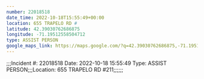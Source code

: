 ```yaml
---
number: 22018518
date_time: 2022-10-18T15:55:49+00:00
location: 655 TRAPELO RD #
latitude: 42.39030762686875
longitude: -71.19512558504712
type: ASSIST PERSON
google_maps_link: https://maps.google.com/?q=42.39030762686875,-71.19512558504712
---
```


;;;Incident #: 22018518  Date: 2022-10-18 15:55:49   Type: ASSIST PERSON;;;Location: 655 TRAPELO RD #211;;;;;;
